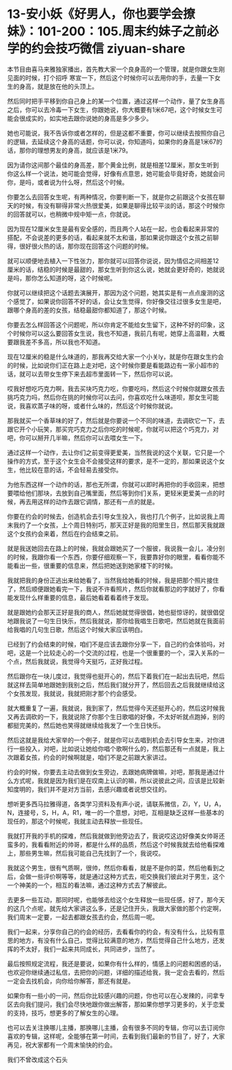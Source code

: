 # 13-安小妖《好男人，你也要学会撩妹》：101-200：105.周末约妹子之前必学的约会技巧微信 ziyuan-share

本节目由喜马来雅独家播出，首先教大家一个良身高的一个管理，就是你跟女生刚见面的时候，打个招呼 寒宣一下，然后这个时候你可以去用你的手，去量一下女生的身高，就是放在他的头顶上。

然后同时把手平移到你自己身上的某一个位置，通过这样一个动作，量了女生身高之后，你可以去冷毒一下女生，你跟她说，你大概要有1米67吧，这个时候女生可能会很成实的，如实地去跟你说她的身高是多少多少。

她也可能说，我不告诉你或者怎样的，但是这都不重要，你可以继续去按照你自己的逻辑，去延续这个身高的话题，你可以说，你知道吗，如果你的身高是1米67的话，那你的理想男友的身高，就应该是1米79。

因为请你这间那个最佳的身高差，那个黄金比例，就是相差12厘米，那女生听到你这么样一个说法，她可能会觉得，好像有点意思，她可能会毕竟好奇，她就会问你，是吗，或者说为什么呀，然后这个时候。

你要怎么去回答女生呢，有两种情况，你要判断一下，就是你之前跟这个女孩在聊天的时候，有没有聊得非常火热很爱美，如果是聊得比较平淡的话，那这个时候你的回答就可以，也稍微中规中矩一点，你就说。

因为现在12厘米女生是最有安全感的，而且两个人站在一起，也会看起来非常的搭配，不会说差的更多的话，看起来就不太和谐，那如果说你跟这个女孩之前聊得，很好很火热的话，那你现在回答这个问题的时候。

就可以顺便地去植入一下性张力，那你就可以回答你说说，因为情侣之间相差12厘米的话，结稳的时候是最甜的，那女生听到你这么说，她就会更好奇的，她就说是吗，那你怎么知道的呀，这个时候呢。

你就可以继续把这个话题去演展开，那因为这个问题，她其实是有一点点废测的这个感觉了，如果说你回答不好的话，会让女生觉得，你好像交往过很多女生是吧，跟哪个身高的差的女孩，结稳最甜你都知道了，那这个时候。

你要去怎么样回答这个问题呢，所以你肯定不能给女生留下，这种不好的印象，这个时候你可以这么要回答女生说，我也不知道，我前几有呢，她穿上高温鞋，大概要跟我差不多高，所以我也不知道。

现在12厘米的稳是什么味道的，那我再交给大家一个小关ly，就是你在跟女生约会的时候，比如说你们正在路上走对吧，这个时候你要是看能路边有一家小超市的话，就可以去带女生停下来去超市里面转一下，然后你可以说。

哎我好想吃巧克力啊，我去买块巧克力吃，你要吃吗，然后这个时候你就跟女孩去挑巧克力吗，然后你在挑的时候你可以去问，你喜欢吃什么味道呗，那女生可能说，我喜欢蒸子味的呀，或者什么味的，然后这个时候你就说。

那我就买一个香草味的好了，然后就是你要说一个不同的味道，去调砍它一下，去跟它开个小玩笑，那买完巧克力之后你吃的时候呢，你就可以把这个巧克力，对吧，你可以掰开几半嘛，然后你可以去喂女生一下。

通过这样一个动作，去让你们之前变得更爱美，当然我说的这个关联，它只是一个操作的方式，至于这个女生会不会接受这样的要求，是不一定的，那如果说这个女生，他比较在意的话，不会轻易去接受你。

为他东西这样一个动作的话，那也无所谓，你就可以即时再把你的手收回来，把想要喂给他们那块，去放到自己嘴里面，然后等到你们关系，更轻米更爱美一点的时候，再去用这样的动作去跟它调情，那还有一点的就是。

你要在约会的时候去，创造机会去引导女生投入，我也打几个例子，比如说我上周末我约了一个女孩，上个周日特别巧，那天正好是我的阳里生日，然后那天我就跟这个女孩约会来着，然后在约会结束之前。

就是我送她回去在路上的时候，我就会跟她买了一个服彼，我说我一会儿，凌分别的时候，我跟你看一个东西，你要仔细观察一下，我要靠好你的眼里，看看你能不能看出一些，很重要的信息来，然后把她送到她家楼下的时候。

我就把我的身份正逃出来给她看了，当然我给她看的时候，我是把那个照片接住了，然后顺便跟她看完一下，我说不许看照片，然后你就看那边的字就好了，你看能发现什么样重要的信息，最后她看着看着终于发现。

就是跟她约会那天正好是我的商人，然后她就觉得很倡，她也挺惊讶的，就很倡促地跟我说了一句生日快乐，然后我就说，那你给我唱生日歌吧，然后她就在我面前给我唱的几句生日歌，然后这个时候大家应该明白。

已经到了约会结束的时候，咱们不是应该去跟你分享一下，自己的约会体验吗，对吧，这是一个比较走心的一个交流的过程，也是一个很重要的一个，深入关系的一个点，然后我就说，我觉得今天挺巧，正好我过程。

然后跟你在一块儿度过，我觉得也挺开心的，然后下着我们在一起出去玩吧，然后就这样去简单地跟她到我别之后，然后我们就分开了，然后回去之后我就继续给这个女孩发现，我就说，我就把刚才那个约会感受。

就大概重复了一遍，我就说，我到家了，然后觉得今天还挺开心的，然后这时候我又再去调砍的一下，我就说除了你那个生日歌唱的好像，不太好听就点跑掉，别的都挺完美的，然后她也笑得就继续给我发了一个生日快乐。

然后这就是我给大家举的一个例子，就是你可以去唱到机会去引导女生来，对你进行一些投入，对吧，比如说让她给你唱个歌啊什么的，然后那还有一点就是，我上次跟着女孩，约会的时候啊就是，咱们不是之前跟大家讲过。

约会的时候，你要去主动去做到女生旁边，去跟她病牌做嘛，对吧，那我是通过什么方式呢，我就是因为我们是在叹南上认识的嘛，所以说彼此之间，应该是比较新知度明的，我们并不是对方当前，去感兴趣或者说想交往的。

想听更多西马拉雅得道，各类学习资料及有声小说，请联系微信，Zi，Y，U，A，N，连接号，S，H，A，R1，唯一的一个意想，对吧，互相是缺乏这样一些基本的现任的，那这个时候呢，我就主动去释放一些现任。

我就打开我的手机的探难，然后我就做到他旁边去了，我说哎这边好像美女帅哥还蛮多的，我看看附近的帅哥，都是什么样的品质，然后这个时候我就去给他看探难上，那些男生嘛，然后我可能自己先找到了一个，我说哎。

我就这个男生，很有气质啊，很帅，然后你看看，就是不是你的菜，然后他看到之后，会做一些评价啊等等，就是通过这种方式去，呃交换我们彼此对于男生，这个一个神美的一个，相互的看法嘛，通过这种方式去了解彼此。

去更多一些互动，那同时呢，也能够去给这个女生释放一些现任感，好了，那今天的这几个点呢，就先给大家讲这么多，还是记住开头，我跟大家做的那个约定啊，我们周末一定要，一起去都跟女孩去约会，然后周一呢。

我们一起来，分享你自己的约会的经历，去看看你的约会，有没有什么，比较有意思的地方，有没有什么自己，觉得比较满意的地方，然后觉得自己什么地方，还发挥的不太好，我们一起来共同成长，共同进步，当然了。

最后按照规定流程，我还是要说，如果你有什么样的，情感上的问题和困惑的话，也欢迎你继续通过私信，去把你的问题，详细的描述给我，我一定会去看的，然后一定会去找机会，向你给你解答，那还有就是。

如果你有一些小的一问，然后你比较感兴趣的问题，你也可以在心发辣的，问拿专区去向我们提问，我们会尽快地跟你做出解答，那如果你想学习更多的，关于恋爱的支持，技巧，想更多的了解女生的心理。

也可以去关注换哪儿主播，那换哪儿主播，会有很多不同的专辑，你可以去订阅你喜欢的专辑，这样呢，全能够在第一时间，去看到我们最新的节目了，好了，大家再见，祝大家都有一个周末愉快的约会。

我们不曾改成这个石头